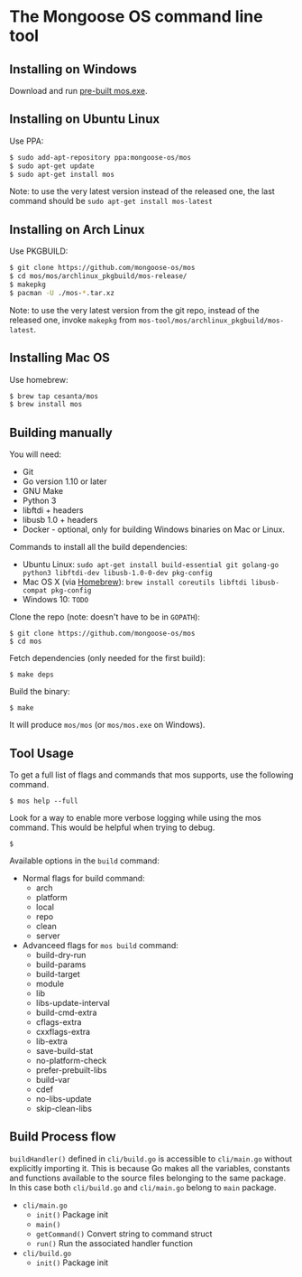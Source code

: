 The Mongoose OS command line tool
=================================

## Installing on Windows

Download and run [pre-built mos.exe](https://mongoose-os.com/downloads/mos-release/win/mos.exe).

## Installing on Ubuntu Linux

Use PPA:

```bash
$ sudo add-apt-repository ppa:mongoose-os/mos
$ sudo apt-get update
$ sudo apt-get install mos
```

Note: to use the very latest version instead of the released one, the last
command should be `sudo apt-get install mos-latest`

## Installing on Arch Linux

Use PKGBUILD:

```bash
$ git clone https://github.com/mongoose-os/mos
$ cd mos/mos/archlinux_pkgbuild/mos-release/
$ makepkg
$ pacman -U ./mos-*.tar.xz
```

Note: to use the very latest version from the git repo, instead of the released
one, invoke `makepkg` from `mos-tool/mos/archlinux_pkgbuild/mos-latest`.

## Installing Mac OS

Use homebrew:

```bash
$ brew tap cesanta/mos
$ brew install mos
```

## Building manually

You will need:
 * Git
 * Go version 1.10 or later
 * GNU Make
 * Python 3
 * libftdi + headers
 * libusb 1.0 + headers
 * Docker - optional, only for building Windows binaries on Mac or Linux.

Commands to install all the build dependencies:
 * Ubuntu Linux: `sudo apt-get install build-essential git golang-go python3 libftdi-dev libusb-1.0-0-dev pkg-config`
 * Mac OS X (via [Homebrew](https://brew.sh/)): `brew install coreutils libftdi libusb-compat pkg-config`
 * Windows 10: `TODO`

Clone the repo (note: doesn't have to be in `GOPATH`):

```
$ git clone https://github.com/mongoose-os/mos
$ cd mos
```

Fetch dependencies (only needed for the first build):

```
$ make deps
```

Build the binary:

```
$ make
```

It will produce `mos/mos` (or `mos/mos.exe` on Windows).

## Tool Usage

To get a full list of flags and commands that mos supports, use the following command.
```
$ mos help --full
```

Look for a way to enable more verbose logging while using the mos command. This would be helpful when trying to debug.
```
$ 
```

Available options in the `build` command:
  - Normal flags for build command:
    - arch
    - platform
    - local
    - repo
    - clean
    - server
  - Advanceed flags for `mos build` command:
    - build-dry-run
    - build-params
    - build-target
    - module
    - lib
    - libs-update-interval
    - build-cmd-extra
    - cflags-extra
    - cxxflags-extra
    - lib-extra
    - save-build-stat
    - no-platform-check
    - prefer-prebuilt-libs
    - build-var
    - cdef
    - no-libs-update
    - skip-clean-libs
 
 ## Build Process flow
 `buildHandler()` defined in `cli/build.go` is accessible to `cli/main.go` without explicitly importing it.
 This is because Go makes all the variables, constants and functions available to the source files belonging
 to the same package. In this case both `cli/build.go` and `cli/main.go` belong to `main` package.
 
  - `cli/main.go`
    - `init()` Package init
    - `main()`
    - `getCommand()` Convert string to command struct
    - `run()` Run the associated handler function
  - `cli/build.go`
    - `init()` Package init